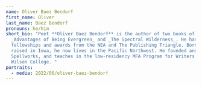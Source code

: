 ```yaml
---
name: Oliver Baez Bendorf
first_name: Oliver
last_name: Baez Bendorf
pronouns: he/him
short_bio: "Poet **Oliver Baez Bendorf** is the author of two books of poems,
  _Advantages of Being Evergreen_ and _The Spectral Wilderness_. He has received
  fellowships and awards from the NEA and The Publishing Triangle. Born and
  raised in Iowa, he now lives in the Pacific Northwest. He founded and directs
  Spellworks, and teaches in the low-residency MFA Program for Writers at Warren
  Wilson College. "
portraits:
  - media: 2022/06/oliver-baez-bendorf
---
```

